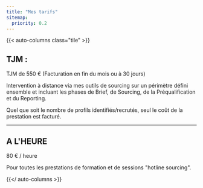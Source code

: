 ```yaml
---
title: "Mes tarifs"
sitemap:
  priority: 0.2
---
```


{{< auto-columns class="tile" >}}
## TJM :

TJM de 550 €
(Facturation en fin du mois ou à 30 jours)

Intervention à distance via mes outils de sourcing sur un périmètre défini ensemble et incluant les phases de Brief, de Sourcing, de la Préqualification et du Reporting.

Quel que soit le nombre de profils identifiés/recrutés, seul le coût de la prestation est facturé.

----
## A L'HEURE

80 € / heure

Pour toutes les prestations de formation et de sessions "hotline sourcing".

{{</ auto-columns >}}
